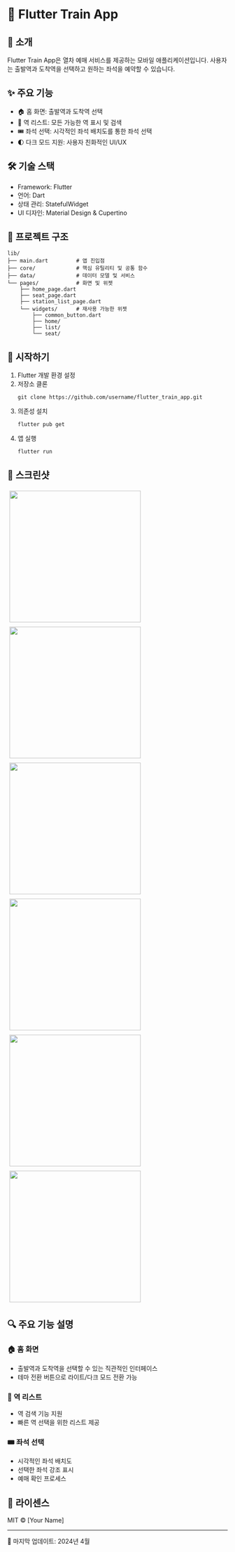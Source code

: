 # 🚂 Flutter Train App

## 📱 소개

Flutter Train App은 열차 예매 서비스를 제공하는 모바일 애플리케이션입니다. 사용자는 출발역과 도착역을 선택하고 원하는 좌석을 예약할 수 있습니다.

## ✨ 주요 기능

- 🏠 홈 화면: 출발역과 도착역 선택
- 🚉 역 리스트: 모든 가능한 역 표시 및 검색
- 🎟️ 좌석 선택: 시각적인 좌석 배치도를 통한 좌석 선택
- 🌓 다크 모드 지원: 사용자 친화적인 UI/UX

## 🛠️ 기술 스택

- Framework: Flutter
- 언어: Dart
- 상태 관리: StatefulWidget
- UI 디자인: Material Design & Cupertino

## 📂 프로젝트 구조

```
lib/
├── main.dart         # 앱 진입점
├── core/             # 핵심 유틸리티 및 공통 함수
├── data/             # 데이터 모델 및 서비스
└── pages/            # 화면 및 위젯
    ├── home_page.dart
    ├── seat_page.dart
    ├── station_list_page.dart
    └── widgets/      # 재사용 가능한 위젯
        ├── common_button.dart
        ├── home/
        ├── list/
        └── seat/
```

## 🚀 시작하기

1. Flutter 개발 환경 설정
2. 저장소 클론
   ```
   git clone https://github.com/username/flutter_train_app.git
   ```
3. 의존성 설치
   ```
   flutter pub get
   ```
4. 앱 실행
   ```
   flutter run
   ```

## 🎨 스크린샷

<div style="display: flex; flex-wrap: wrap; justify-content: space-between;">
  <img src="https://github.com/user-attachments/assets/d2b3b00d-e3cb-449b-bcdd-c9b0de05d14f" width="300" style="margin: 5px;">
  <img src="https://github.com/user-attachments/assets/a7d37337-b654-4873-8dc8-439180f902d3" width="300" style="margin: 5px;">
  <img src="https://github.com/user-attachments/assets/06f3db25-49e7-4c37-b866-7a7d22606e6d" width="300" style="margin: 5px;">
  <img src="https://github.com/user-attachments/assets/695236cf-b72e-4ab5-a593-c5ad6fee5ab6" width="300" style="margin: 5px;">
  <img src="https://github.com/user-attachments/assets/031433db-1b66-4ff9-8438-f12a03877f3c" width="300" style="margin: 5px;">
  <img src="https://github.com/user-attachments/assets/ea6ba95c-b131-436b-ab67-3c674339dd2c" width="300" style="margin: 5px;">
</div>

## 🔍 주요 기능 설명

### 🏠 홈 화면

- 출발역과 도착역을 선택할 수 있는 직관적인 인터페이스
- 테마 전환 버튼으로 라이트/다크 모드 전환 가능

### 🚉 역 리스트

- 역 검색 기능 지원
- 빠른 역 선택을 위한 리스트 제공

### 🎟️ 좌석 선택

- 시각적인 좌석 배치도
- 선택한 좌석 강조 표시
- 예매 확인 프로세스

## 📝 라이센스

MIT © [Your Name]

---

📅 마지막 업데이트: 2024년 4월
